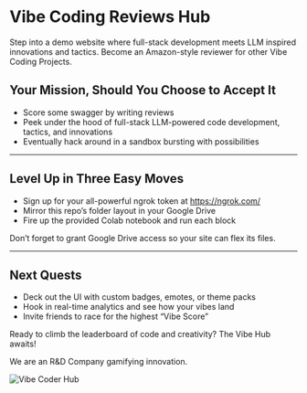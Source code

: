 # Vibe Coding Reviews Hub

Step into a demo website where full-stack development meets LLM inspired innovations and tactics. Become an Amazon-style reviewer for other Vibe Coding Projects. 

## Your Mission, Should You Choose to Accept It

- Score some swagger by writing reviews  
- Peek under the hood of full-stack LLM-powered code development, tactics, and innovations
- Eventually hack around in a sandbox bursting with possibilities  

---

## Level Up in Three Easy Moves

- Sign up for your all-powerful ngrok token at https://ngrok.com/  
- Mirror this repo’s folder layout in your Google Drive  
- Fire up the provided Colab notebook and run each block  

Don’t forget to grant Google Drive access so your site can flex its files.

---

## Next Quests

- Deck out the UI with custom badges, emotes, or theme packs  
- Hook in real-time analytics and see how your vibes land  
- Invite friends to race for the highest “Vibe Score”  

Ready to climb the leaderboard of code and creativity? The Vibe Hub awaits! 

We are an R&D Company gamifying innovation.

![Vibe Coder Hub](https://github.com/user-attachments/assets/a10b22f3-f116-4b95-834c-02c193aa26fe)
